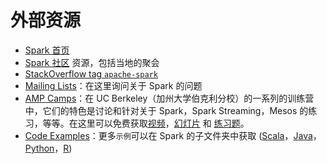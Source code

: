 # 外部资源

*   [Spark 首页](http://spark.apache.org)
*   [Spark 社区](http://spark.apache.org/community.html) 资源，包括当地的聚会
*   [StackOverflow tag `apache-spark`](http://stackoverflow.com/questions/tagged/apache-spark)
*   [Mailing Lists](http://spark.apache.org/mailing-lists.html)：在这里询问关于 Spark 的问题
*   [AMP Camps](http://ampcamp.berkeley.edu/)：在 UC Berkeley（加州大学伯克利分校）的一系列的训练营中，它们的特色是讨论和针对关于 Spark，Spark Streaming，Mesos 的练习，等等。在这里可以免费获取[视频](http://ampcamp.berkeley.edu/6/)，[幻灯片](http://ampcamp.berkeley.edu/6/) 和 [练习题](http://ampcamp.berkeley.edu/6/exercises/)。
*   [Code Examples](http://spark.apache.org/examples.html)：更多`示例`可以在 Spark 的子文件夹中获取 ([Scala](https://github.com/apache/spark/tree/master/examples/src/main/scala/org/apache/spark/examples)，[Java](https://github.com/apache/spark/tree/master/examples/src/main/java/org/apache/spark/examples)，[Python](https://github.com/apache/spark/tree/master/examples/src/main/python)，[R](https://github.com/apache/spark/tree/master/examples/src/main/r))